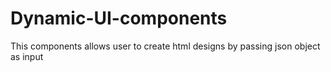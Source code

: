 # Dynamic-UI-components
This components allows user to create html designs by passing json object as input
